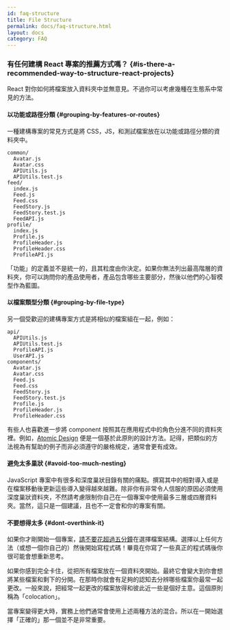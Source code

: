 ```yaml
---
id: faq-structure
title: File Structure
permalink: docs/faq-structure.html
layout: docs
category: FAQ
---
```


### 有任何建構 React 專案的推薦方式嗎？ {#is-there-a-recommended-way-to-structure-react-projects}

React 對你如何將檔案放入資料夾中並無意見。不過你可以考慮幾種在生態系中常見的方法。

#### 以功能或路徑分類 {#grouping-by-features-or-routes}

一種建構專案的常見方式是將 CSS，JS，和測試檔案放在以功能或路徑分類的資料夾中。

```
common/
  Avatar.js
  Avatar.css
  APIUtils.js
  APIUtils.test.js
feed/
  index.js
  Feed.js
  Feed.css
  FeedStory.js
  FeedStory.test.js
  FeedAPI.js
profile/
  index.js
  Profile.js
  ProfileHeader.js
  ProfileHeader.css
  ProfileAPI.js
```

「功能」的定義並不是統一的，且其粒度由你決定。如果你無法列出最高階層的資料夾，你可以詢問你的產品使用者，產品包含哪些主要部分，然後以他們的心智模型作為藍圖。

#### 以檔案類型分類 {#grouping-by-file-type}

另一個受歡迎的建構專案方式是將相似的檔案組在一起，例如：

```
api/
  APIUtils.js
  APIUtils.test.js
  ProfileAPI.js
  UserAPI.js
components/
  Avatar.js
  Avatar.css
  Feed.js
  Feed.css
  FeedStory.js
  FeedStory.test.js
  Profile.js
  ProfileHeader.js
  ProfileHeader.css
```

有些人也喜歡進一步將 component 按照其在應用程式中的角色分進不同的資料夾裡。例如，[Atomic Design](http://bradfrost.com/blog/post/atomic-web-design/) 便是一個基於此原則的設計方法。記得，把類似的方法視為有幫助的例子而非必須遵守的嚴格規定，通常會更有成效。

#### 避免太多巢狀 {#avoid-too-much-nesting}

JavaScript 專案中有很多和深度巢狀目錄有關的痛點。撰寫其中的相對導入或是在檔案移動後更新這些導入變得越來越難。除非你有非常令人信服的原因必須使用深度巢狀資料夾，不然請考慮限制你自己在一個專案中使用最多三層或四層資料夾。當然，這只是一個建議，且也不一定會和你的專案有關。

#### 不要想得太多 {#dont-overthink-it}

如果你才剛開始一個專案，[請不要花超過五分鐘](https://en.wikipedia.org/wiki/Analysis_paralysis)在選擇檔案結構。選擇以上任何方法（或想一個你自己的）然後開始寫程式碼！畢竟在你寫了一些真正的程式碼後你很可能會想重新思考。

如果你感到完全卡住，從把所有檔案放在一個資料夾開始。最終它會變大到你會想將某些檔案和剩下的分開。在那時你就會有足夠的認知去分辨哪些檔案你最常一起更改。一般來說，把經常一起更改的檔案放得和彼此近一些是個好主意。這個原則稱為「colocation」。

當專案變得更大時，實務上他們通常會使用上述兩種方法的混合。所以在一開始選擇「正確的」那一個並不是非常重要。
